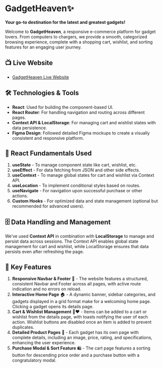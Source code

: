 # GadgetHeaven✨

**Your go-to destination for the latest and greatest gadgets!**

Welcome to **GadgetHeaven**, a responsive e-commerce platform for gadget lovers. From computers to chargers, we provide a smooth, categorized browsing experience, complete with a shopping cart, wishlist, and sorting features for an engaging user journey.

## 📺 Live Website
- [GadgetHeaven Live Website](https://gadget-heaven-1.netlify.app/)



## 🛠️ Technologies & Tools
- **React**: Used for building the component-based UI.
- **React Router**: For handling navigation and routing across different pages.
- **Context API & LocalStorage**: For managing cart and wishlist states with data persistence.
- **Figma Design**: Followed detailed Figma mockups to create a visually consistent and responsive platform.

## 🚀 React Fundamentals Used
1. **useState** - To manage component state like cart, wishlist, etc.
2. **useEffect** - For data fetching from JSON and other side effects.
3. **useContext** - To manage global states for cart and wishlist via Context API.
4. **useLocation** - To implement conditional styles based on routes.
5. **useNavigate** - For navigation upon successful purchase or other actions.
6. **Custom Hooks** - For optimized data and state management (optional but recommended for advanced users).

## 🗄️ Data Handling and Management
We’ve used **Context API** in combination with **LocalStorage** to manage and persist data across sessions. The Context API enables global state management for cart and wishlist, while LocalStorage ensures that data persists even after refreshing the page.

## 🌟 Key Features
1. **Responsive Navbar & Footer** 🧭 - The website features a structured, consistent Navbar and Footer across all pages, with active route indication and no errors on reload.
2. **Interactive Home Page** 🏠 - A dynamic banner, sidebar categories, and gadgets displayed in a grid format make for a welcoming home page. Clicking a gadget opens its details page.
3. **Cart & Wishlist Management** 🛒❤️ - Items can be added to a cart or wishlist from the details page, with toasts notifying the user of each action. Wishlist buttons are disabled once an item is added to prevent duplicates.
4. **Detailed Product Pages** 📄 - Each gadget has its own page with complete details, including an image, price, rating, and specifications, enhancing the user experience.
5. **Purchase Modal & Sort Feature** 🛍️ - The cart page features a sorting button for descending price order and a purchase button with a congratulatory modal.

